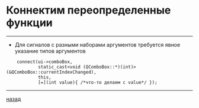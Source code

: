 # Коннектим переопределенные функции

----------------------
- Для сигналов с разными наборами аргументов требуется явное указание типов аргументов
```
	connect(ui->comboBox,
			static_cast<void (QComboBox::*)(int)>(&QComboBox::currentIndexChanged), 
			this,
			[=](int value){ /*что-то делаем с value*/ });
```

----------------------
[назад](../README.md)
